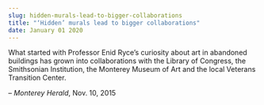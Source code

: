 ```yaml
---
slug: hidden-murals-lead-to-bigger-collaborations
title: "‘Hidden’ murals lead to bigger collaborations"
date: January 01 2020
---
```


<p>What started with Professor Enid Ryce’s curiosity about art in abandoned buildings has grown into collaborations with the Library of Congress, the Smithsonian Institution, the Monterey Museum of Art and the local Veterans Transition Center.
</p><p>– <em>Monterey Herald</em>, Nov. 10, 2015
</p>

